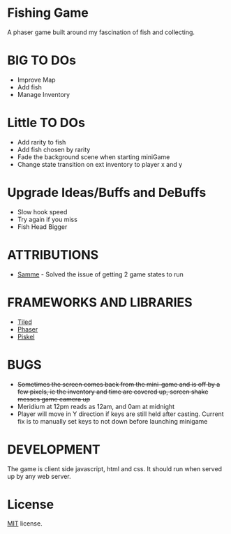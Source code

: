 Fishing Game
==========================

A phaser game built around my fascination of fish and collecting.

BIG TO DOs
==================
* Improve Map
* Add fish
* Manage Inventory

Little TO DOs
==================
* Add rarity to fish
* Add fish chosen by rarity
* Fade the background scene when starting miniGame
* Change state transition on ext inventory to player x and y



Upgrade Ideas/Buffs and DeBuffs
==================
* Slow hook speed
* Try again if you miss
* Fish Head Bigger

ATTRIBUTIONS
==================

* [Samme](http://www.html5gamedevs.com/profile/22815-samme/) - Solved the issue of getting 2 game states to run


FRAMEWORKS AND LIBRARIES
========================

* [Tiled](http://www.mapeditor.org/)
* [Phaser](http://phaser.io/)
* [Piskel](http://piskelapp.com/)

BUGS
==================

* ~~Sometimes the screen comes back from the mini-game and is off by a few pixels, ie the inventory and time are covered up, screen shake messes game camera up~~
* Meridium at 12pm reads as 12am, and 0am at midnight
* Player will move in Y direction if keys are still held after casting. Current fix is to manually set keys to not down before launching minigame

DEVELOPMENT
===========

The game is client side javascript, html and css. It should run when served up by any web server.

License
=======

[MIT](http://en.wikipedia.org/wiki/MIT_License) license.

